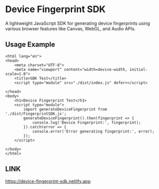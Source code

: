 # Device Fingerprint SDK

A lightweight JavaScript SDK for generating device fingerprints using various browser features like Canvas, WebGL, and Audio APIs.

## Usage Example

```<!DOCTYPE html>
<html lang="en">
<head>
    <meta charset="UTF-8">
    <meta name="viewport" content="width=device-width, initial-scale=1.0">
    <title>SDK Test</title>
    <script type="module" src="./dist/index.js" defer></script>

</head>
<body>
    <h1>Device Fingerprint Test</h1>
    <script type="module">
        import generateDeviceFingerprint from './dist/FingerprintSDK.js';
        generateDeviceFingerprint().then(fingerprint => {
            console.log('Device Fingerprint:', fingerprint);
        }).catch(error => {
            console.error('Error generating fingerprint:', error);
        });
    </script>
    
</body>
</html>
```


## LINK   

   https://device-fingerprint-sdk.netlify.app

